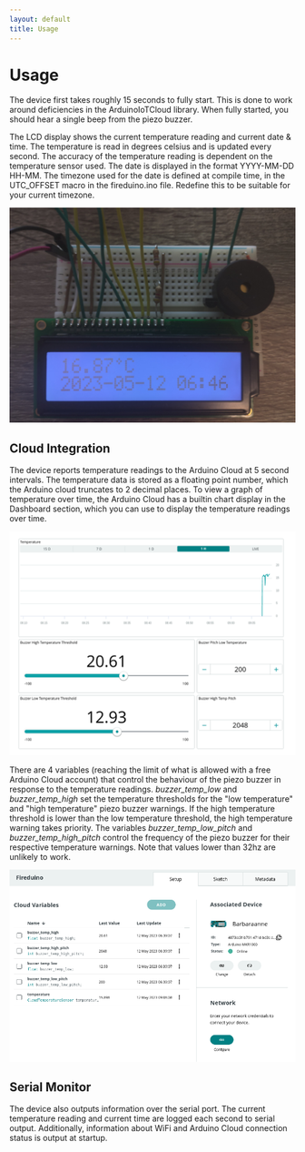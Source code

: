 ```yaml
---
layout: default
title: Usage
---
```


# Usage

The device first takes roughly 15 seconds to fully start. This is done to work around deficiencies
in the ArduinoIoTCloud library. When fully started, you should hear a single beep from the piezo
buzzer.

The LCD display shows the current temperature reading and current date & time. The temperature is
read in degrees celsius and is updated every second. The accuracy of the temperature reading is
dependent on the temperature sensor used. The date is displayed in the format YYYY-MM-DD HH-MM. The
timezone used for the date is defined at compile time, in the UTC_OFFSET macro in the fireduino.ino
file. Redefine this to be suitable for your current timezone.

![LCD Display](board.jpg)

## Cloud Integration

The device reports temperature readings to the Arduino Cloud at 5 second intervals. The temperature
data is stored as a floating point number, which the Arduino cloud truncates to 2 decimal places.
To view a graph of temperature over time, the Arduino Cloud has a builtin chart display in the
Dashboard section, which you can use to display the temperature readings over time.

![Arduino Cloud dashboard](dashboard.png)

There are 4 variables (reaching the limit of what is allowed with a free Arduino Cloud account)
that control the behaviour of the piezo buzzer in response to the temperature readings.
*buzzer_temp_low* and *buzzer_temp_high* set the temperature thresholds for the "low temperature"
and "high temperature" piezo buzzer warnings. If the high temperature threshold is lower than the
low temperature threshold, the high temperature warning takes priority. The variables
*buzzer_temp_low_pitch* and *buzzer_temp_high_pitch* control the frequency of the piezo buzzer for
their respective temperature warnings. Note that values lower than 32hz are unlikely to work.

![Arduino Cloud control panel](cloud.png)

## Serial Monitor

The device also outputs information over the serial port. The current temperature reading and
current time are logged each second to serial output. Additionally, information about WiFi and
Arduino Cloud connection status is output at startup.

